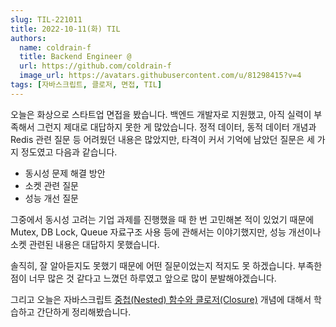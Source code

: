 ```yaml
---
slug: TIL-221011
title: 2022-10-11(화) TIL
authors:
  name: coldrain-f
  title: Backend Engineer @
  url: https://github.com/coldrain-f
  image_url: https://avatars.githubusercontent.com/u/81298415?v=4
tags: [자바스크립트, 클로저, 면접, TIL]
---
```


<!-- [알고리즘 > 프로그래머스 > Lv.1 > 피보나치 수](http://coldrain-f.netlify.app) <br/> -->

오늘은 화상으로 스타트업 면접을 봤습니다.
백엔드 개발자로 지원했고, 아직 실력이 부족해서 그런지 제대로 대답하지 못한 게 많았습니다.
정적 데이터, 동적 데이터 개념과 Redis 관련 질문 등 어려웠던 내용은 많았지만,
타격이 커서 기억에 남았던 질문은 세 가지 정도였고 다음과 같습니다.

- 동시성 문제 해결 방안
- 소켓 관련 질문
- 성능 개선 질문

그중에서 동시성 고려는 기업 과제를 진행했을 때 한 번
고민해본 적이 있었기 때문에 Mutex, DB Lock, Queue 자료구조 사용 등에 관해서는 이야기했지만,
성능 개선이나 소켓 관련된 내용은 대답하지 못했습니다.

솔직히, 잘 알아듣지도 못했기 때문에 어떤 질문이었는지 적지도 못 하겠습니다.
부족한 점이 너무 많은 것 같다고 느꼈던 하루였고 앞으로 많이 분발해야겠습니다.

그리고 오늘은 자바스크립트 [중첩(Nested) 함수와 클로저(Closure)](http://coldrain-f.netlify.app/programming/Javascript/클로저)
개념에 대해서 학습하고 간단하게 정리해봤습니다.
